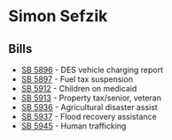 # Simon Sefzik
## Bills
* [SB 5896](bill/2021-22/sb/5896/) - DES vehicle charging report
* [SB 5897](bill/2021-22/sb/5897/) - Fuel tax suspension
* [SB 5912](bill/2021-22/sb/5912/) - Children on medicaid
* [SB 5913](bill/2021-22/sb/5913/) - Property tax/senior, veteran
* [SB 5936](bill/2021-22/sb/5936/) - Agricultural disaster assist
* [SB 5937](bill/2021-22/sb/5937/) - Flood recovery assistance
* [SB 5945](bill/2021-22/sb/5945/) - Human trafficking

